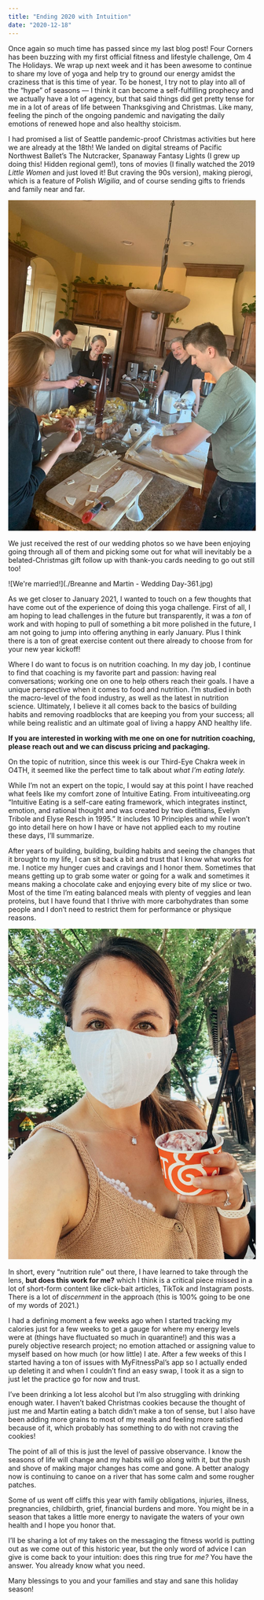```yaml
---
title: "Ending 2020 with Intuition"
date: "2020-12-18"
---
```

Once again so much time has passed since my last blog post! Four Corners has been buzzing with my first official fitness and lifestyle challenge, Om 4 The Holidays. We wrap up next week and it has been awesome to continue to share my love of yoga and help try to ground our energy amidst the craziness that is this time of year. To be honest, I try not to play into all of the “hype” of seasons — I think it can become a self-fulfilling prophecy and we actually have a lot of agency, but that said things did get pretty tense for me in a lot of areas of life between Thanksgiving and Christmas. Like many, feeling the pinch of the ongoing pandemic and navigating the daily emotions of renewed hope and also healthy stoicism. 

I had promised a list of Seattle pandemic-proof Christmas activities but here we are already at the 18th! We landed on digital streams of Pacific Northwest Ballet’s The Nutcracker, Spanaway Fantasy Lights (I grew up doing this! Hidden regional gem!), tons of movies (I finally watched the 2019 *Little Women* and just loved it! But craving the 90s version), making pierogi, which is a feature of Polish *Wigilia*, and of course sending gifts to friends and family near and far. 

![Pierogi Making in 2019](./IMG_4368.jpeg) 

We just received the rest of our wedding photos so we have been enjoying going through all of them and picking some out for what will inevitably be a belated-Christmas gift follow up with thank-you cards needing to go out still too! 

![We're married!](./Breanne and Martin - Wedding Day-361.jpg) 

As we get closer to January 2021, I wanted to touch on a few thoughts that have come out of the experience of doing this yoga challenge. First of all, I am hoping to lead challenges in the future but transparently, it was a *ton* of work and with hoping to pull of something a bit more polished in the future, I am not going to jump into offering anything in early January. Plus I think there is a ton of great exercise content out there already to choose from for your new year kickoff!

Where I do want to focus is on nutrition coaching. In my day job, I continue to find that coaching is my favorite part and passion: having real conversations; working one on one to help others reach their goals. I have a unique perspective when it comes to food and nutrition. I’m studied in both the macro-level of the food industry, as well as the latest in nutrition science. Ultimately, I believe it all comes back to the basics of building habits and removing roadblocks that are keeping you from your success; all while being realistic and an ultimate goal of living a happy AND healthy life. 

**If you are interested in working with me one on one for nutrition coaching, please reach out and we can discuss pricing and packaging.** 

On the topic of nutrition, since this week is our Third-Eye Chakra week in O4TH, it seemed like the perfect time to talk about *what I’m eating lately.* 

While I’m not an expert on the topic, I would say at this point I have reached what feels like my comfort zone of Intuitive Eating. From intuitiveeating.org “Intuitive Eating is a self-care eating framework, which integrates instinct, emotion, and rational thought and was created by two dietitians, Evelyn Tribole and Elyse Resch in 1995.” It includes 10 Principles and while I won’t go into detail here on how I have or have not applied each to my routine these days, I’ll summarize.

After years of building, building, building habits and seeing the changes that it brought to my life, I can sit back a bit and trust that I know what works for me. I notice my hunger cues and cravings and I honor them. Sometimes that means getting up to grab some water or going for a walk and sometimes it means making a chocolate cake and enjoying every bite of my slice or two. Most of the time I’m eating balanced meals with plenty of veggies and lean proteins, but I have found that I thrive with more carbohydrates than some people and I don’t need to restrict them for performance or physique reasons. 

![Salt and Straw](./IMG_6310.jpeg) 

In short, every “nutrition rule” out there, I have learned to take through the lens, **but does this work for me?** which I think is a critical piece missed in a lot of short-form content like click-bait articles, TikTok and Instagram posts. There is a lot of *discernment* in the approach (this is 100% going to be one of my words of 2021.) 

I had a defining moment a few weeks ago when I started tracking my calories just for a few weeks to get a gauge for where my energy levels were at (things have fluctuated so much in quarantine!) and this was a purely objective research project; no emotion attached or assigning value to myself based on how much (or how little) I ate. After a few weeks of this I started having a ton of issues with MyFitnessPal’s app so I actually ended up deleting it and when I couldn’t find an easy swap, I took it as a sign to just let the practice go for now and trust. 

I’ve been drinking a lot less alcohol but I’m also struggling with drinking enough water. I haven’t baked Christmas cookies because the thought of just me and Martin eating a batch didn’t make a ton of sense, but I also have been adding more grains to most of my meals and feeling more satisfied because of it, which probably has something to do with not craving the cookies! 

The point of all of this is just the level of passive observance. I know the seasons of life will change and my habits will go along with it, but the push and shove of making major changes has come and gone. A better analogy now is continuing to canoe on a river that has some calm and some rougher patches. 

Some of us went off cliffs this year with family obligations, injuries, illness, pregnancies, childbirth, grief, financial burdens and more. You might be in a season that takes a little more energy to navigate the waters of your own health and I hope you honor that. 

I’ll be sharing a lot of my takes on the messaging the fitness world is putting out as we come out of this historic year, but the only word of advice I can give is come back to your intuition: does this ring true for *me?* You have the answer. You already know what you need.

Many blessings to you and your families and stay and sane this holiday season! 


